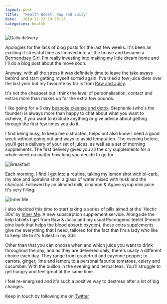 ```yaml
---
layout: post
title:  "Health Boost: Raw and Juicy"
date:   2014-12-22 19:26:13
categories: health
---
```


![Daily delivery](https://raw.githubusercontent.com/raphaelleheaf/nevercinderella/gh-pages/_assets/delivery.jpg)

Apologies for the lack of blog posts for the last few weeks. It's been an exciting if stressful time as I moved into a little house and became a [Bermondsey Girl](https://twitter.com/hashtag/BermondseyGirl?src=hash&lang=en-gb). I'm really investing into making my little dream home and I'll do a blog post about the move soon.

Anyway, with all the stress it was definitely time to leave the take aways behind and start getting myself sorted again. I've tried a few juice diets over the last year but my favourite by far is from [Raw and Juicy](http://www.raw-and-juicy.com/). 

It's not the cheapest but I think the level of personalisation, contact and extras more than makes up for the extra few pounds.

I like going for a 3 day [bespoke cleanse and detox](http://www.raw-and-juicy.com/beskpoke-juice-cleansing-3-90/4576023589). Stephanie (who's the founder) is always more than happy to chat about what you want to acheive, if you want to exclude anything or give advice about getting through the first few times you do it.

I find being busy, to keep me distracted, helps but also know I need a good week without going out and ways to avoid temptation. The evening before, you'll get a delivery of your set of juices, as well as a set of morning supplements. The first delivery gives you all the dry supplements for a whole week no matter how long you decide to go for.

![Breakfast](https://raw.githubusercontent.com/raphaelleheaf/nevercinderella/gh-pages/_assets/morning_juices.jpg)

Each morning, I find I get into a routine, taking my lemon shot with bi-carb, my aloe and Spirulina shot, a glass of water mixed with husk and the charcoal. Followed by an almond milk, cinamon & Agave syrup mini juice. It's very filling.

![Inner Me](https://raw.githubusercontent.com/raphaelleheaf/nevercinderella/gh-pages/_assets/inner_me.jpg)

I also decided this time to start taking a series of pills aimed at the 'Hectic 30s' by [Inner Me](https://www.innerme.co.uk/). A new subscirption supplement service. Alongside the kelp tablets I get from Raw & Juicy and my usual Pycnogenol teblet (French pine bark that helps the blood absorb oxygen), these extra supplements give me everything that I need, tailored for the fact that I'm a lady who like to keep life to it's fullest in my 30s.

Other than that you can choose when and which juice you want to drink throughout the day, and as they are delivered daily, there's usally a different choice each day. They range from grapefruit and cayenne pepper; to carrots, ginger, lime and lemon; to a personal faourite tomatoes, celery and cucumber. With the buillon in the evening and herbal teas. You'll struggle to get hungry and feel great at the same time.

I feel re-energised and it's such a positive way to destress after a lot of big changes. 


Keep in touch by following me on [Twitter](https://twitter.com/cinderellanever) 


